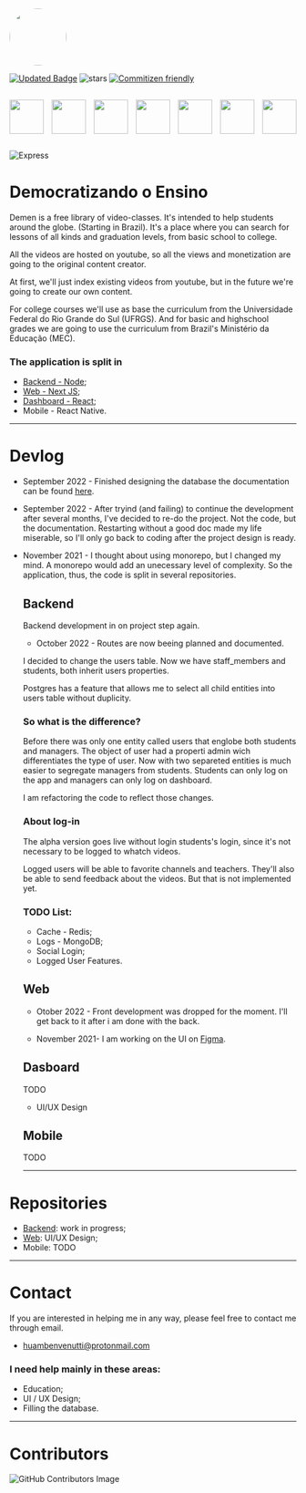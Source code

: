 <div style="display: flex align-items: left">
  <img src="https://i.imgur.com/Kt64d3S.png" width="100" style="border-radius:50%"/>
</div>

<!---![Licence](https://img.shields.io/github/license/SevenSeas-Tech/dem-ensino.svg) -->
[![Updated Badge](https://badges.pufler.dev/updated/SevenSeas-Tech/demen)](https://badges.pufler.dev)
![stars](https://img.shields.io/github/stars/SevenSeas-Tech/dem-ensino.svg)
[![Commitizen friendly](https://img.shields.io/badge/commitizen-friendly-brightgreen.svg)](http://commitizen.github.io/cz-cli/)




<div style="display:flex; padding:15px 0px;justify-content: space-between">
 <img height="60" src="https://cdn.jsdelivr.net/gh/devicons/devicon/icons/typescript/typescript-original.svg" />
 <img height="60" src="https://cdn.jsdelivr.net/gh/devicons/devicon/icons/nodejs/nodejs-original-wordmark.svg" />
 <img height="60" src="https://cdn.jsdelivr.net/gh/devicons/devicon/icons/react/react-original-wordmark.svg" />
 <img height="60" src="https://cdn.jsdelivr.net/gh/devicons/devicon/icons/nextjs/nextjs-line.svg" />
 <img height="60" src="https://cdn.jsdelivr.net/gh/devicons/devicon/icons/postgresql/postgresql-plain-wordmark.svg" />
 <img height="60" src="https://cdn.jsdelivr.net/gh/devicons/devicon/icons/jest/jest-plain.svg" />
 <img height="60" src="https://cdn.jsdelivr.net/gh/devicons/devicon/icons/docker/docker-plain-wordmark.svg" />
</div>

 ![Express](https://img.shields.io/badge/Express.js-404D59?style=for-the-badge)

# Democratizando o Ensino
  Demen is a free library of video-classes. It's intended to help students around the globe. (Starting in Brazil).
  It's a place where you can search for lessons of all kinds and graduation levels, from basic school to college.
  
  All the videos are hosted on youtube, so all the views and monetization are going to the original content creator.
  
  At first, we'll just index existing videos from youtube, but in the future we're going to create our own content.
  
  For college courses we'll use as base the curriculum from the Universidade Federal do Rio Grande do Sul (UFRGS).
  And for basic and highschool grades we are going to use the curriculum from Brazil's Ministério da Educação (MEC).
  
  ### The application is split in
  * [Backend - Node](https://github.com/SevenSeas-Tech/demen-backend);
  * [Web - Next JS][web];
  * [Dashboard - React][dashboard];
  * Mobile - React Native.
  
  <hr>

  
# Devlog

* September 2022 - Finished designing the database the documentation can be found [here](https://github.com/SevenSeas-Tech/demen-backend/blob/main/DATABASE.MD).

* September 2022 - After tryind (and failing) to continue the development after several months, I've decided to re-do the project. Not the code, but the documentation. Restarting without a good doc made my life miserable, so I'll only go back to coding after the project design is ready.

* November 2021 - I thought about using monorepo, but I changed my mind. A monorepo would add an unecessary level of complexity. So the application, thus, the code is split in several repositories.

  ## Backend
  
  Backend development in on project step again.
  
  * October 2022 - Routes are now beeing planned and documented.

  I decided to change the users table. Now we have staff_members and students, both inherit users properties.

  Postgres has a feature that allows me to select all child entities into users table without duplicity.

  ### So what is the difference?
  Before there was only one entity called users that englobe both students and managers. The object of user had a properti admin wich differentiates
  the type of user. Now with two separeted entities is much easier to segregate managers from students. 
  Students can only log on the app and managers can only log on dashboard.

  I am refactoring the code to reflect those changes.

  ### About log-in
  The alpha version goes live without login students's login, since it's not necessary to be logged to whatch videos.

  Logged users will be able to favorite channels and teachers. They'll also be able to send feedback about the videos.
  But that is not implemented yet.


  ### TODO List:
  * Cache - Redis;
  * Logs - MongoDB;
  * Social Login;
  * Logged User Features.


  ## Web
  * Otober 2022 - Front development was dropped for the moment. I'll get back to it after i am done with the back.
  
  * November 2021- I am working on the UI on [Figma](https://www.figma.com/file/jXtUXQaY0SQWaUC0vpUHVJ/Demen?node-id=0%3A1).

  ## Dasboard
  TODO
  * UI/UX Design

  ## Mobile
  TODO

  <hr>

# Repositories

* [Backend](https://github.com/SevenSeas-Tech/demen-backend): work in progress;
* [Web](https://github.com/SevenSeas-Tech/demen-web): UI/UX Design;
* Mobile: TODO

<hr>

# Contact
  If you are interested in helping me in any way, please feel free to contact me through email.
  
  * huambenvenutti@protonmail.com
  
  ### I need help mainly in these areas:

  * Education; 
  * UI / UX Design;
  * Filling the database.

<hr>

# Contributors
![GitHub Contributors Image](https://contrib.rocks/image?repo=SevenSeas-Tech/demen)


[dashboard]: https://github.com/SevenSeas-Tech/demen-dashboard
[web]: https://github.com/SevenSeas-Tech/demen-web
[backend]: https://github.com/SevenSeas-Tech/demen-backend
